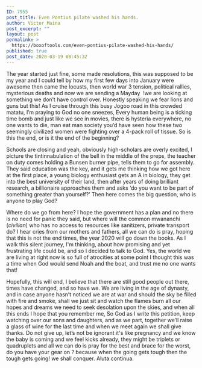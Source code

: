 ```yaml
---
ID: 7955
post_title: Even Pontius pilate washed his hands.
author: Victor Maina
post_excerpt: ""
layout: post
permalink: >
  https://boxoftools.com/even-pontius-pilate-washed-his-hands/
published: true
post_date: 2020-03-19 08:45:32
---
```

<!-- wp:paragraph -->
<p></p>
<!-- /wp:paragraph -->

<!-- wp:paragraph -->
<p>The year
started just fine, some made resolutions, this was supposed to be my year and I
could tell by how my first few days into January were awesome then came the
locusts, then world war 3 tension, political rallies, mysterious deaths and now
we are sending a Mayday&nbsp; !we are looking
at something we don’t have control over. Honestly speaking we fear lions and
guns but this! As I cruise through this busy Jogoo road in this crowded matatu,
I’m praying to God no one sneezes, Every human being is a ticking time bomb and
just like we see in movies, there is hysteria everywhere, no one wants to die,
man eat man society you’d have seen how these two seemingly civilized women
were fighting over a 4-pack roll of tissue. So is this the end, or is it the
end of the beginning?</p>
<!-- /wp:paragraph -->

<!-- wp:paragraph -->
<p>Schools are closing and yeah, obviously high-scholars are overly excited, I picture the tintinnabulation of the bell in the middle of the preps, the teacher on duty comes holding a Bunsen burner pipe, tells them to go for assembly. They said education was the key, and it gets me thinking how we got here at the first place, a young biology enthusiast gets an A in biology, they get into the best university of their land, then after years of doing brilliant research, a billionaire approaches them and asks ‘do you want to be part of something greater than yourself?’ Then here comes the big question, who is anyone to play God?</p>
<!-- /wp:paragraph -->

<!-- wp:paragraph -->
<p>Where do we go from here? I hope the government has a plan and no there is no need for panic they said, but where will the common mwananchi (<em>civilian</em>) who has no access to resources like sanitizers, private transport do? I hear cries from our mothers and fathers, all we can do is pray, hoping that this is not the end times, the year 2020 will go down the books. As I walk this silent journey, I'm thinking, about how promising and yet frustrating life could be, and so I decided to talk to God. Yes, the world we are living at right now is so full of atrocities at some point I thought this was a time when God would send Noah and the boat, and trust me no one wants that!</p>
<!-- /wp:paragraph -->

<!-- wp:paragraph -->
<p>Hopefully, this will end, I believe that there are still good people out there, times have changed, and so have we. We are living in the age of dynasty, and in case anyone hasn’t noticed we are at war and should the sky be filled with fire and smoke, shall we just sit and watch the flames burn all our hopes and dreams we need to seek desolation upon the skies, and when all this ends I hope that you remember me, So God as I write this petition, keep watching over our sons and daughters, and as we part, together we’ll raise a glass of wine for the last time and when we meet again we shall give thanks. Do not give up, let’s not be ignorant it's like pregnancy and we know the baby is coming and we feel kicks already, they might be triplets or quadruplets and all we can do is pray for the best and brace for the worst, do you have your gear on ? because when the going gets tough then the tough gets going! we shall conquer. Aluta continua.</p>
<!-- /wp:paragraph -->

<!-- wp:image {"id":7956,"sizeSlug":"large"} -->
<figure class="wp-block-image size-large"><img src="https://boxoftools.com/wp-content/uploads/2020/03/pandemic-2.jpg" alt="" class="wp-image-7956"/></figure>
<!-- /wp:image -->